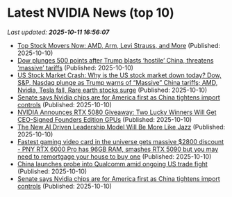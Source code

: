 # Latest NVIDIA News (top 10)
_Last updated: **2025-10-11 16:56:07**_

- [Top Stock Movers Now: AMD, Arm, Levi Strauss, and More](https://www.investopedia.com/top-stock-movers-now-amd-arm-levi-strauss-and-more-11828053) (Published: 2025-10-10)
- [Dow plunges 500 points after Trump blasts ‘hostile’ China, threatens ‘massive’ tariffs](https://nypost.com/2025/10/10/business/dow-plunges-500-points-after-trump-blasts-hostile-china-threatens-massive-tariffs/) (Published: 2025-10-10)
- [US Stock Market Crash: Why is the US stock market down today? Dow, S&P, Nasdaq plunge as Trump warns of “Massive” China tariffs; AMD, Nvidia, Tesla fall, Rare earth stocks surge](https://economictimes.indiatimes.com/news/international/us/us-stock-market-crash-why-is-the-us-stock-market-down-today-dow-jones-sp-500-nasdaq-plunge-as-trump-warns-of-massive-china-tariffs-amd-nvidia-tesla-fall-rare-earth-stocks-surge-wall-street-braces-for-trade-war-2-0/articleshow/124459476.cms) (Published: 2025-10-10)
- [Senate says Nvidia chips are for America first as China tightens import controls](https://biztoc.com/x/f2b19ae09698e98e) (Published: 2025-10-10)
- [NVIDIA Announces RTX 5080 Giveaway: Two Lucky Winners Will Get CEO-Signed Founders Edition GPUs](https://wccftech.com/nvidia-announces-jensen-signed-rtx-5080-giveaway/) (Published: 2025-10-10)
- [The New AI Driven Leadership Model Will Be More Like Jazz](https://www.forbes.com/sites/robertreiss/2025/10/10/the-new-ai-driven-leadership-model-will-be-more-like-jazz/) (Published: 2025-10-10)
- [Fastest gaming video card in the universe gets massive $2800 discount - PNY RTX 6000 Pro has 96GB RAM, smashes RTX 5090 but you may need to remortgage your house to buy one](https://www.techradar.com/pro/fastest-gaming-video-card-in-the-universe-gets-massive-usd2800-discount-pny-rtx-6000-pro-has-96gb-ram-smashes-rtx-5090-but-you-may-need-to-remortgage-your-house-to-buy-one) (Published: 2025-10-10)
- [China launches probe into Qualcomm amid ongoing US trade fight](https://finance.yahoo.com/news/china-launches-probe-into-qualcomm-amid-ongoing-us-trade-fight-162815501.html) (Published: 2025-10-10)
- [Senate says Nvidia chips are for America first as China tightens import controls](https://www.theregister.com/2025/10/10/nvidia_chips_us_china/) (Published: 2025-10-10)
